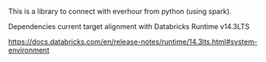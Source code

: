 This is a library to connect with everhour from python (using spark). 

Dependencies current target alignment with Databricks Runtime v14.3LTS

https://docs.databricks.com/en/release-notes/runtime/14.3lts.html#system-environment